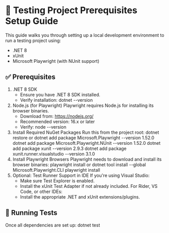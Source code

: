# 🧪 Testing Project Prerequisites Setup Guide
This guide walks you through setting up a local development environment to run a testing project using:
- .NET 8
- xUnit
- Microsoft Playwright (with NUnit support)

## ✅ Prerequisites
1. .NET 8 SDK
   - Ensure you have .NET 8 SDK installed.
   - Verify installation:
      dotnet --version
2. Node.js (for Playwright)
   Playwright requires Node.js for installing its browser binaries.
   - Download from: https://nodejs.org/
   - Recommended version: 16.x or later
   - Verify:
   node --version
3. Install Required NuGet Packages
   Run this from the project root:
     dotnet restore
   or
    dotnet add package Microsoft.Playwright --version 1.52.0
    dotnet add package Microsoft.Playwright.NUnit --version 1.52.0
    dotnet add package xunit --version 2.9.3
    dotnet add package xunit.runner.visualstudio --version 3.1.0
4. Install Playwright Browsers
   Playwright needs to download and install its browser binaries:
     playwright install
   or
     dotnet tool install --global Microsoft.Playwright.CLI
     playwright install
5. Optional: Test Runner Support in IDE
   If you're using Visual Studio:
   - Make sure Test Explorer is enabled.
   - Install the xUnit Test Adapter if not already included.
   For Rider, VS Code, or other IDEs:
   - Install the appropriate .NET and xUnit extensions/plugins.
## 🧪 Running Tests
Once all dependencies are set up:
  dotnet test


     
     
  
